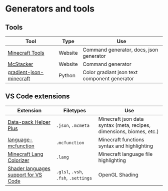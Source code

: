 # Generators and tools
## Tools
Tool | Type | Use
---- | ---- | ---
[Minecraft Tools](https://minecraft.tools/en/) | Website | Command generator, docs, json generator
[McStacker](https://mcstacker.net) | Website | Command generator
[gradient-json-minecraft](https://github.com/rackodo/gradient-json-minecraft) | Python | Color gradiant json text component generator

## VS Code extensions
Extension | Filetypes | Use
--------- | --------- | ---
[Data-pack Helper Plus](https://marketplace.visualstudio.com/items?itemName=SPGoding.datapack-language-server) | `.json`, `.mcmeta` | Minecraft json data syntax (meta, recipes, dimensions, biomes, etc.)
[language-mcfunction](https://marketplace.visualstudio.com/items?itemName=arcensoth.language-mcfunction) | `.mcfunction` | Minecraft functions syntax and highlighting
[Minecraft Lang Colorizer](https://marketplace.visualstudio.com/items?itemName=zz5840.minecraft-lang-colorizer) | `.lang` | Minecraft language file highlighting
[Shader languages support for VS Code](https://marketplace.visualstudio.com/items?itemName=slevesque.shader) | `.glsl`, `.vsh`, `.fsh`, `.settings` | OpenGL Shading